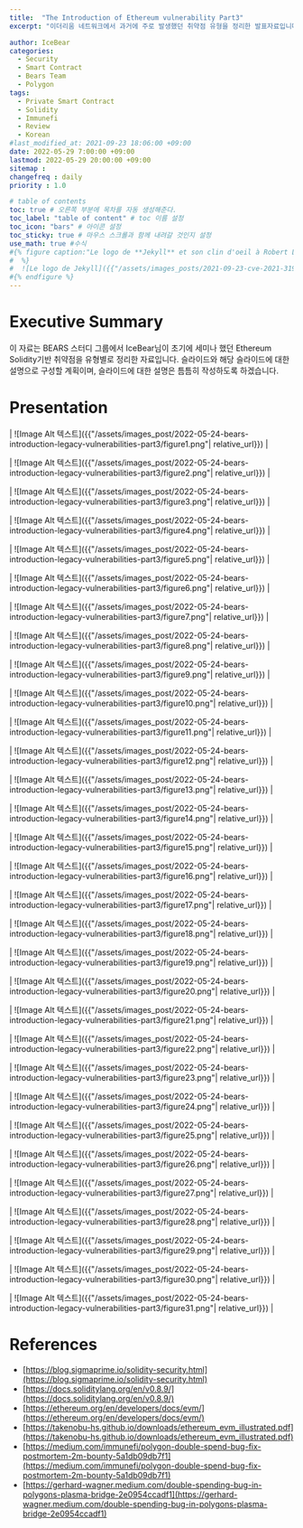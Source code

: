 ```yaml
---
title:  "The Introduction of Ethereum vulnerability Part3"
excerpt: "이더리움 네트워크에서 과거에 주로 발생했던 취약점 유형을 정리한 발표자료입니다."

author: IceBear
categories:
  - Security
  - Smart Contract
  - Bears Team
  - Polygon
tags:
  - Private Smart Contract
  - Solidity
  - Immunefi
  - Review
  - Korean
#last_modified_at: 2021-09-23 18:06:00 +09:00
date: 2022-05-29 7:00:00 +09:00
lastmod: 2022-05-29 20:00:00 +09:00
sitemap :
changefreq : daily
priority : 1.0

# table of contents
toc: true # 오른쪽 부분에 목차를 자동 생성해준다.
toc_label: "table of content" # toc 이름 설정
toc_icon: "bars" # 아이콘 설정
toc_sticky: true # 마우스 스크롤과 함께 내려갈 것인지 설정
use_math: true #수식
#{% figure caption:"Le logo de **Jekyll** et son clin d'oeil à Robert Louis Stevenson"
#  %}
#  ![Le logo de Jekyll]({{"/assets/images_posts/2021-09-23-cve-2021-31956-part1/1.png"| #relative_url}})
#{% endfigure %}
---
```

# Executive Summary
이 자료는 BEARS 스터디 그룹에서 IceBear님이 초기에 세미나 했던 Ethereum Solidity기반 취약점을 유형별로 정리한 자료입니다. 슬라이드와 해당 슬라이드에 대한 설명으로 구성할 계획이며, 슬라이드에 대한 설명은 틈틈히 작성하도록 하겠습니다.

# Presentation

| ![Image Alt 텍스트]({{"/assets/images_post/2022-05-24-bears-introduction-legacy-vulnerabilities-part3/figure1.png"| relative_url}})  |

| ![Image Alt 텍스트]({{"/assets/images_post/2022-05-24-bears-introduction-legacy-vulnerabilities-part3/figure2.png"| relative_url}})  |

| ![Image Alt 텍스트]({{"/assets/images_post/2022-05-24-bears-introduction-legacy-vulnerabilities-part3/figure3.png"| relative_url}})  |

| ![Image Alt 텍스트]({{"/assets/images_post/2022-05-24-bears-introduction-legacy-vulnerabilities-part3/figure4.png"| relative_url}})  |

| ![Image Alt 텍스트]({{"/assets/images_post/2022-05-24-bears-introduction-legacy-vulnerabilities-part3/figure5.png"| relative_url}})  |

| ![Image Alt 텍스트]({{"/assets/images_post/2022-05-24-bears-introduction-legacy-vulnerabilities-part3/figure6.png"| relative_url}})  |

| ![Image Alt 텍스트]({{"/assets/images_post/2022-05-24-bears-introduction-legacy-vulnerabilities-part3/figure7.png"| relative_url}})  |

| ![Image Alt 텍스트]({{"/assets/images_post/2022-05-24-bears-introduction-legacy-vulnerabilities-part3/figure8.png"| relative_url}})  |

| ![Image Alt 텍스트]({{"/assets/images_post/2022-05-24-bears-introduction-legacy-vulnerabilities-part3/figure9.png"| relative_url}})  |

| ![Image Alt 텍스트]({{"/assets/images_post/2022-05-24-bears-introduction-legacy-vulnerabilities-part3/figure10.png"| relative_url}})  |

| ![Image Alt 텍스트]({{"/assets/images_post/2022-05-24-bears-introduction-legacy-vulnerabilities-part3/figure11.png"| relative_url}})  |

| ![Image Alt 텍스트]({{"/assets/images_post/2022-05-24-bears-introduction-legacy-vulnerabilities-part3/figure12.png"| relative_url}})  |

| ![Image Alt 텍스트]({{"/assets/images_post/2022-05-24-bears-introduction-legacy-vulnerabilities-part3/figure13.png"| relative_url}})  |

| ![Image Alt 텍스트]({{"/assets/images_post/2022-05-24-bears-introduction-legacy-vulnerabilities-part3/figure14.png"| relative_url}})  |

| ![Image Alt 텍스트]({{"/assets/images_post/2022-05-24-bears-introduction-legacy-vulnerabilities-part3/figure15.png"| relative_url}})  |

| ![Image Alt 텍스트]({{"/assets/images_post/2022-05-24-bears-introduction-legacy-vulnerabilities-part3/figure16.png"| relative_url}})  |

| ![Image Alt 텍스트]({{"/assets/images_post/2022-05-24-bears-introduction-legacy-vulnerabilities-part3/figure17.png"| relative_url}})  |

| ![Image Alt 텍스트]({{"/assets/images_post/2022-05-24-bears-introduction-legacy-vulnerabilities-part3/figure18.png"| relative_url}})  |

| ![Image Alt 텍스트]({{"/assets/images_post/2022-05-24-bears-introduction-legacy-vulnerabilities-part3/figure19.png"| relative_url}})  |

| ![Image Alt 텍스트]({{"/assets/images_post/2022-05-24-bears-introduction-legacy-vulnerabilities-part3/figure20.png"| relative_url}})  |

| ![Image Alt 텍스트]({{"/assets/images_post/2022-05-24-bears-introduction-legacy-vulnerabilities-part3/figure21.png"| relative_url}})  |

| ![Image Alt 텍스트]({{"/assets/images_post/2022-05-24-bears-introduction-legacy-vulnerabilities-part3/figure22.png"| relative_url}})  |

| ![Image Alt 텍스트]({{"/assets/images_post/2022-05-24-bears-introduction-legacy-vulnerabilities-part3/figure23.png"| relative_url}})  |

| ![Image Alt 텍스트]({{"/assets/images_post/2022-05-24-bears-introduction-legacy-vulnerabilities-part3/figure24.png"| relative_url}})  |

| ![Image Alt 텍스트]({{"/assets/images_post/2022-05-24-bears-introduction-legacy-vulnerabilities-part3/figure25.png"| relative_url}})  |

| ![Image Alt 텍스트]({{"/assets/images_post/2022-05-24-bears-introduction-legacy-vulnerabilities-part3/figure26.png"| relative_url}})  |

| ![Image Alt 텍스트]({{"/assets/images_post/2022-05-24-bears-introduction-legacy-vulnerabilities-part3/figure27.png"| relative_url}})  |

| ![Image Alt 텍스트]({{"/assets/images_post/2022-05-24-bears-introduction-legacy-vulnerabilities-part3/figure28.png"| relative_url}})  |

| ![Image Alt 텍스트]({{"/assets/images_post/2022-05-24-bears-introduction-legacy-vulnerabilities-part3/figure29.png"| relative_url}})  |

| ![Image Alt 텍스트]({{"/assets/images_post/2022-05-24-bears-introduction-legacy-vulnerabilities-part3/figure30.png"| relative_url}})  |

| ![Image Alt 텍스트]({{"/assets/images_post/2022-05-24-bears-introduction-legacy-vulnerabilities-part3/figure31.png"| relative_url}})  |

<!--
| ![Image Alt 텍스트]({{"/assets/images_post/2022-05-24-bears-introduction-legacy-vulnerabilities-part3/figure32.png"| relative_url}})  |
-->

# References
* [https://blog.sigmaprime.io/solidity-security.html](https://blog.sigmaprime.io/solidity-security.html)
* [https://docs.soliditylang.org/en/v0.8.9/](https://docs.soliditylang.org/en/v0.8.9/) 
* [https://ethereum.org/en/developers/docs/evm/](https://ethereum.org/en/developers/docs/evm/) 
* [https://takenobu-hs.github.io/downloads/ethereum_evm_illustrated.pdf](https://takenobu-hs.github.io/downloads/ethereum_evm_illustrated.pdf)
* [https://medium.com/immunefi/polygon-double-spend-bug-fix-postmortem-2m-bounty-5a1db09db7f1](https://medium.com/immunefi/polygon-double-spend-bug-fix-postmortem-2m-bounty-5a1db09db7f1)
* [https://gerhard-wagner.medium.com/double-spending-bug-in-polygons-plasma-bridge-2e0954ccadf1](https://gerhard-wagner.medium.com/double-spending-bug-in-polygons-plasma-bridge-2e0954ccadf1)
